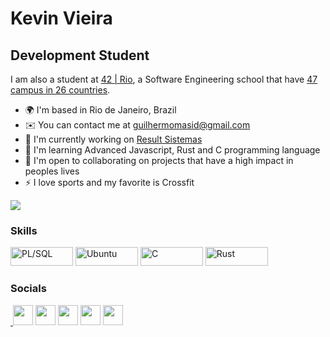 Kevin Vieira
==========================

Development Student
-----------------------------


I am also a student at [42 | Rio](https://42.rio/), a Software Engineering school that have [47 campus in 26 countries](https://www.42network.org/42-schools/).

* 🌍  I'm based in Rio de Janeiro, Brazil
* ✉️  You can contact me at [guilhermomasid@gmail.com](mailto:guilhermomasid@gmail.com)
* 🚀  I'm currently working on [Result Sistemas](http://resultsistemas.com)
* 🧠  I'm learning Advanced Javascript, Rust and C programming language
* 🤝  I'm open to collaborating on projects that have a high impact in peoples lives
* ⚡  I love sports and my favorite is Crossfit

<a href="https://www.github.com/peguimasid" target="_blank" rel="noreferrer"><img
src="https://img.shields.io/github/followers/peguimasid?logo=github&style=for-the-badge&color=3382ed&labelColor=171717" /></a>

### Skills

<p align="left">
<a href="https://www.oracle.com/br/database/technologies/appdev/plsql.html" target="_blank" rel="noreferrer"><img src="https://img.shields.io/badge/PLSQL-F80000?style=for-the-badge&logo=oracle&logoColor=black" width="100" height="30" alt="PL/SQL" /></a>
<a href="https://ubuntu.com" target="_blank" rel="noreferrer"><img src="https://img.shields.io/badge/Ubuntu-E95420?style=for-the-badge&logo=ubuntu&logoColor=white" width="100" height="30" alt="Ubuntu" /></a>
<a href="https://www.microsoft.com/pt-br/windows?r=1" target="_blank" rel="noreferrer"><img src="https://img.shields.io/badge/Windows-0078D6?style=for-the-badge&logo=windows&logoColor=white" width="100" height="30" alt="C" /></a>
<a href="https://www.java.com/pt-BR/" target="_blank" rel="noreferrer"><img src="https://img.shields.io/badge/OpenJDK-ED8B00?style=for-the-badge&logo=openjdk&logoColor=white" width="100" height="30" alt="Rust" /></a>
 


### Socials

<p align="left"> <a href="https://discord.com/users/661437172699889684" target="_blank" rel="noreferrer">&nbsp<img src="https://raw.githubusercontent.com/danielcranney/readme-generator/main/public/icons/socials/discord.svg" width="32" height="32" padding-right="150px"/></a> <a href="https://www.github.com/peguimasid" target="_blank" rel="noreferrer"><img src="https://raw.githubusercontent.com/danielcranney/readme-generator/main/public/icons/socials/github-dark.svg" width="32" height="32" /></a> <a href="https://www.linkedin.com/in/guilhermo-masid-494677b8" target="_blank" rel="noreferrer"><img src="https://raw.githubusercontent.com/danielcranney/readme-generator/main/public/icons/socials/linkedin.svg" width="32" height="32" /></a> <a href="https://www.stackoverflow.com/users/13367336/guilhermo-masid" target="_blank" rel="noreferrer"><img src="https://raw.githubusercontent.com/danielcranney/readme-generator/main/public/icons/socials/stackoverflow.svg" width="32" height="32" /></a> <a href="https://www.youtube.com/c/UCTF5MfUsa-9dFCOHFTA9xzw" target="_blank" rel="noreferrer"><img src="https://raw.githubusercontent.com/danielcranney/readme-generator/main/public/icons/socials/youtube.svg" width="32" height="32" /></a></p>
